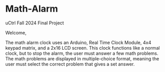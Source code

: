 # Math-Alarm
uCtrl Fall 2024 Final Project

Welcome,

The math alarm clock uses an Arduino, Real Time Clock Module, 4x4 keypad matrix, and a 2x16 LCD screen. This clock functions like a normal clock, but to stop the alarm, the user must answer a few math problems. The math problems are displayed in multiple-choice format, meaning the user must select the correct problem that gives a set answer. 
